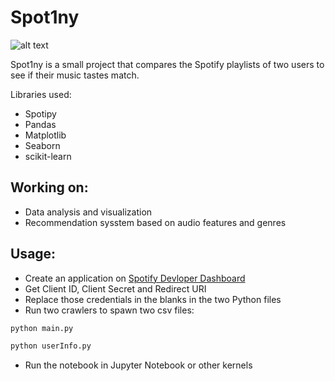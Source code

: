 # Spot1ny

![alt text](https://i.kinja-img.com/gawker-media/image/upload/c_fit,f_auto,g_center,pg_1,q_60,w_1165/msfgxy64htxbaki9up4e.png)

Spot1ny is a small project that compares the Spotify playlists of two users to see if their music tastes match. 

Libraries used:
* Spotipy
* Pandas
* Matplotlib
* Seaborn
* scikit-learn

## Working on:
* Data analysis and visualization
* Recommendation sysstem based on audio features and genres 

## Usage:
* Create an application on [Spotify Devloper Dashboard](https://developer.spotify.com/dashboard/login)
* Get Client ID, Client Secret and Redirect URI
* Replace those credentials in the blanks in the two Python files
* Run two crawlers to spawn two csv files:
```bash
python main.py
```

```bash
python userInfo.py
```
* Run the notebook in Jupyter Notebook or other kernels
